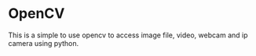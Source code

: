 # OpenCV
This is a simple to use opencv to access image file, video, webcam and ip camera using python.

